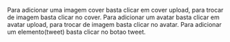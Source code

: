 
Para adicionar uma imagem cover basta clicar em cover upload, para trocar de imagem basta clicar no cover.
Para adicionar um avatar basta clicar em avatar upload, para trocar de imagem basta clicar no avatar.
Para adicionar um elemento(tweet) basta clicar no botao tweet.